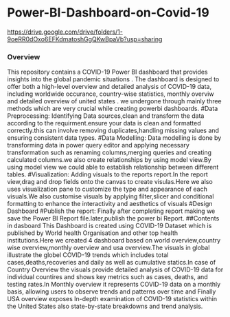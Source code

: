 # Power-BI-Dashboard-on-Covid-19
https://drive.google.com/drive/folders/1-9oeRR0dOxo6EFKdmatoshGgQKwBpaVb?usp=sharing

### Overview
This repository contains a COVID-19 Power BI dashboard that provides insights into the global pandemic situations . The dashboard is designed to offer both a high-level overview and detailed analysis of COVID-19 data, including worldwide occurance, country-wise statistics, monthly overviw and detailed overview of united states .
we undergone through mainly three methods which are very crucial while creating powerbi dashboards.
#Data Preprocessing:
Identifying Data sources,clean and transform the data according to the requirment.ensure your data is clean and formatted correctly.this can involve removing duplicates,handling missing values and ensuring consistent data types.
#Data Modelling:
Data modelling is done by transforming data in power query editor and applying necessary transformation such as renaming columns,merging queries and creating calculated columns.we also create relationships by using model view.By using model view we could able to establish relationship between different tables.
#Visualization:
 Adding visuals to the reports report.In the report view,drag and drop fields onto the canvas to create visulas.Here we also uses visualization pane to customize the type and appearance of each visuals.We also customise visuals by applying filter,slicer and conditional formatting to enhance the interactivity and aesthetics of visuals
#Design Dashboard
#Publish the report:
Finally after completing report making we save the Power BI Report file.later,publish the power bi Report.
##Contents in dasboard
This Dashboard is created using COVID-19 Dataset which is published by World health Organisation and other top health institutions.Here we created 4 dashboard based on world overview,country wise overview,monthly overview  and usa overview.The visuals in global illustrate the globel COVID-19 trends which includes total cases,deaths,recoveries and daily as well as cumulative statics.In case of Country Overview the visuals provide detailed analysis of COVID-19 data for individual countires and  shows key metrics such as cases, deaths, and testing rates.In Monthly overview it represents COVID-19 data on a monthly basis, allowing users to observe trends and patterns over time and Finally USA overview exposes In-depth examination of COVID-19 statistics within the United States also state-by-state breakdowns and trend analysis.

